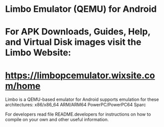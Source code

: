 # Limbo Emulator (QEMU) for Android
#
# For APK Downloads, Guides, Help, and Virtual Disk images visit the Limbo Website:
# https://limbopcemulator.wixsite.com/home

Limbo is a QEMU-based emulator for Android supports emulation for these architectures:
	x86/x86_64
	ARM/ARM64
	PowerPC/PowerPC64
	Sparc

For developers read file README.developers for instructions on how to compile on your own
	and other useful information.

